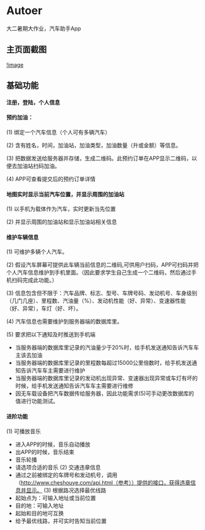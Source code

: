 # Autoer

大二暑期大作业，汽车助手App

## 主页面截图
[!image](http://o9oomuync.bkt.clouddn.com/autoer%E5%9B%BE%E7%89%871.png)

## 基础功能

#### 注册，登陆，个人信息

#### 预约加油：

(1)	绑定一个汽车信息（个人可有多辆汽车）

(2)	含有姓名，时间，加油站，加油类型，加油数量（升或金额）等信息。

(3)	把数据发送给服务器并存储，生成二维码。此预约订单在APP显示二维码，以便去加油站扫码加油。

(4)	APP可查看提交后的预约订单详情

#### 地图实时显示当前汽车位置，并显示周围的加油站

(1)	以手机为载体作为汽车，实时更新当先位置

(2)	并显示周围的加油站和显示加油站相关信息

#### 维护车辆信息

(1)	可维护多辆个人汽车。

(2)	假设汽车屏幕可提供此车辆当前信息的二维码,可供用户扫码，APP可扫码并把个人汽车信息维护到手机里面。（因此要求学生自己生成一个二维码，然后通过手机扫码完成此功能。）

(3)	信息包含但不限于：汽车品牌、标志、型号、车牌号码、发动机号、车身级别（几门几座）、里程数、汽油量（%）、发动机性能（好、异常）、变速器性能（好、异常），车灯（好、坏）。

(4)	汽车信息也需要维护到服务器端的数据库里。

(5)	要求把以下通知及时推送到手机端
* 当服务器端的数据库里记录的汽油量少于20%时，给手机发送通知告诉汽车车主该去加油
* 当服务器端的数据库里记录的里程数每超过15000公里倍数时，给手机发送通知告诉汽车车主需要进行维护
* 当服务器端的数据库里记录的发动机出现异常、变速器出现异常或车灯有坏的时候，给手机发送通知告诉汽车车主需要进行维修
* 因无车载设备把汽车数据传给服务器，因此功能需求(5)可手动更改数据库的值进行功能测试。

#### 进阶功能
(1)	可播放音乐
* 进入APP的时候，音乐自动播放
* 出APP的时候，音乐结束
* 音乐轮播
* 请选项合适的音乐
(2)	交通违章信息
* 通过之前被绑定的车牌号和发动机号，调用（http://www.cheshouye.com/api.html（参考））提供的接口，获得违章信息并显示。
(3)	根据路况选择最优线路
* 起始点为：可输入地址或当前位置
*	目的地：可输入地址
*	起始和目的地可互换
*	给予最优线路，并可实时告知当前位置


